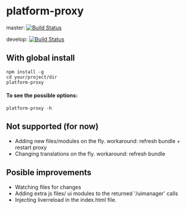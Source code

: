 # platform-proxy

master: [![Build Status](https://travis-ci.org/Vrolijkx/platform-proxy.svg?branch=master)](https://travis-ci.org/Vrolijkx/platform-proxy)

develop: [![Build Status](https://travis-ci.org/Vrolijkx/platform-proxy.svg?branch=develop)](https://travis-ci.org/Vrolijkx/platform-proxy)

## With global install
```
npm install -g
cd your/project/dir
platform-proxy
```

#### To see the possible options:
```
platform-proxy -h
```

## Not supported (for now)

- Adding new files/modules on the fly.
    workaround: refresh bundle + restart proxy
- Changing translations on the fly.
    workaround: refresh bundle

## Posible improvements

- Watching files for changes
- Adding extra js files/ ui modules to the returned '/uimanager' calls
- Injecting liverreload in the index.html file.
